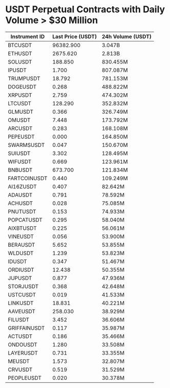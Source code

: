 # USDT Perpetual Contracts with Daily Volume > $30 Million

| Instrument ID | Last Price (USDT) | 24h Volume (USDT) |
|---------------|-------------------|-------------------|
| BTCUSDT | 96382.900 | 3.047B |
| ETHUSDT | 2675.620 | 2.813B |
| SOLUSDT | 188.850 | 830.455M |
| IPUSDT | 1.700 | 807.087M |
| TRUMPUSDT | 18.792 | 781.153M |
| DOGEUSDT | 0.268 | 488.822M |
| XRPUSDT | 2.759 | 474.302M |
| LTCUSDT | 128.290 | 352.832M |
| GLMUSDT | 0.366 | 326.749M |
| OMUSDT | 7.448 | 173.792M |
| ARCUSDT | 0.283 | 168.108M |
| PEPEUSDT | 0.000 | 164.850M |
| SWARMSUSDT | 0.047 | 150.670M |
| SUIUSDT | 3.302 | 128.495M |
| WIFUSDT | 0.669 | 123.961M |
| BNBUSDT | 673.700 | 121.834M |
| FARTCOINUSDT | 0.440 | 109.249M |
| AI16ZUSDT | 0.407 | 82.642M |
| ADAUSDT | 0.791 | 78.592M |
| ACHUSDT | 0.028 | 75.085M |
| PNUTUSDT | 0.153 | 74.933M |
| POPCATUSDT | 0.295 | 58.040M |
| AIXBTUSDT | 0.225 | 56.061M |
| VINEUSDT | 0.056 | 53.900M |
| BERAUSDT | 5.652 | 53.855M |
| WLDUSDT | 1.239 | 53.823M |
| IDUSDT | 0.347 | 51.467M |
| ORDIUSDT | 12.438 | 50.355M |
| JUPUSDT | 0.877 | 47.936M |
| STORJUSDT | 0.368 | 42.648M |
| USTCUSDT | 0.019 | 41.533M |
| LINKUSDT | 18.831 | 40.221M |
| AAVEUSDT | 258.030 | 38.929M |
| FILUSDT | 3.452 | 36.606M |
| GRIFFAINUSDT | 0.117 | 35.987M |
| ACTUSDT | 0.186 | 35.466M |
| ONDOUSDT | 1.280 | 33.508M |
| LAYERUSDT | 0.731 | 33.355M |
| MEUSDT | 1.573 | 32.807M |
| CRVUSDT | 0.519 | 31.529M |
| PEOPLEUSDT | 0.020 | 30.378M |
